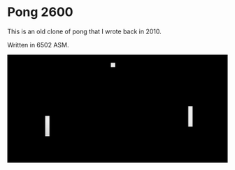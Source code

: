 # Pong 2600
This is an old clone of pong that I wrote back in 2010.

Written in 6502 ASM.

![title](https://raw.githubusercontent.com/Gekinzuku/pong-2600/main/screenshot.png)
